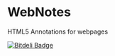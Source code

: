WebNotes
========

HTML5 Annotations for webpages


[![Bitdeli Badge](https://d2weczhvl823v0.cloudfront.net/ankurp/webnotes/trend.png)](https://bitdeli.com/free "Bitdeli Badge")

